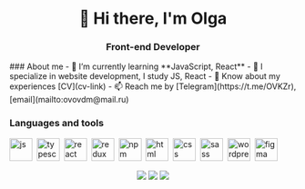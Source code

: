 <div id="header" align="center">
	<h1>👋 Hi there, I'm Olga</h1>
	<h3>Front-end Developer </h3>
</div>
### About me
- 🌱 I’m currently learning **JavaScript, React**
- 📝 I specialize in website development, I study JS, React
- 📄 Know about my experiences [CV](cv-link)
- 📫 Reach me by [Telegram](https://t.me/OVKZr), [email](mailto:ovovdm@mail.ru)

### Languages and tools

<img src="https://cdn.jsdelivr.net/gh/devicons/devicon/icons/javascript/javascript-original.svg" title="js" width="40" height="40"/>&nbsp;
<img src="https://cdn.jsdelivr.net/gh/devicons/devicon/icons/typescript/typescript-original.svg" title="typescript" width="40" height="40"/>&nbsp;
<img src="https://cdn.jsdelivr.net/gh/devicons/devicon/icons/react/react-original-wordmark.svg" title="react" width="40" height="40"/>&nbsp;
<img src="https://cdn.jsdelivr.net/gh/devicons/devicon/icons/redux/redux-original.svg" title="redux" width="40" height="40"/>&nbsp;
<img src="https://cdn.jsdelivr.net/gh/devicons/devicon/icons/npm/npm-original-wordmark.svg" title="npm" width="40" height="40"/>&nbsp;
<img src="https://cdn.jsdelivr.net/gh/devicons/devicon/icons/html5/html5-original-wordmark.svg" title="html" width="40" height="40"/>&nbsp;
<img src="https://cdn.jsdelivr.net/gh/devicons/devicon/icons/css3/css3-original-wordmark.svg" title="css" width="40" height="40"/>&nbsp;
<img src="https://cdn.jsdelivr.net/gh/devicons/devicon/icons/sass/sass-original.svg" title="sass" width="40" height="40"/>&nbsp;
<img src="https://cdn.jsdelivr.net/gh/devicons/devicon/icons/wordpress/wordpress-plain.svg" title="wordpress" width="40" height="40"/>&nbsp;
<img src="https://cdn.jsdelivr.net/gh/devicons/devicon/icons/figma/figma-original.svg" title="figma" width="40" height="40"/>&nbsp;


<div id="stat" align="center">
	<img src="https://github-profile-summary-cards.vercel.app/api/cards/profile-details?username=OVdev116&theme=github_dark"/>
	<img src="https://github-profile-summary-cards.vercel.app/api/cards/most-commit-language?username=OVdev116&theme=github_dark"/>
	<img src="https://github-profile-summary-cards.vercel.app/api/cards/stats?username=OVdev116&theme=github_dark"/>
</div>
